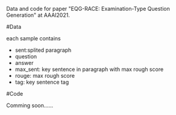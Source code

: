 Data and code for paper "EQG-RACE: Examination-Type Question Generation" at AAAI2021.

#Data

each sample contains
+ sent:splited paragraph
+ question
+ answer
+ max_sent: key sentence in paragraph with max rough score
+ rouge: max rough score
+ tag: key sentence tag


#Code 

Comming soon......
